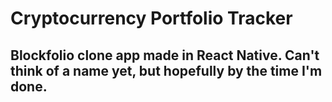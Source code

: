 # Cryptocurrency Portfolio Tracker
## Blockfolio clone app made in React Native. Can't think of a name yet, but hopefully by the time I'm done. 
